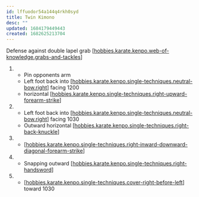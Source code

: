 ```yaml
---
id: lffuodor54a144q4rkh0syd
title: Twin Kimono
desc: ""
updated: 1684179449443
created: 1682625213704
---
```


Defense against double lapel grab
[[hobbies.karate.kenpo.web-of-knowledge.grabs-and-tackles]]

1. - Pin opponents arm
   - Left foot back into [[hobbies.karate.kenpo.single-techniques.neutral-bow.right]] facing 1200
   - horizontal [[hobbies.karate.kenpo.single-techniques.right-upward-forearm-strike]]
2. - Left foot back into [[hobbies.karate.kenpo.single-techniques.neutral-bow.right]] facing 1030
   - Outward horizontal [[hobbies.karate.kenpo.single-techniques.right-back-knuckle]]
3. - [[hobbies.karate.kenpo.single-techniques.right-inward-downward-diagonal-forearm-strike]]
4. - Snapping outward [[hobbies.karate.kenpo.single-techniques.right-handsword]]
5. - [[hobbies.karate.kenpo.single-techniques.cover-right-before-left]] toward 1030



[//begin]: # "Autogenerated link references for markdown compatibility"
[hobbies.karate.kenpo.web-of-knowledge.grabs-and-tackles]: ../web-of-knowledge/hobbies.karate.kenpo.web-of-knowledge.grabs-and-tackles "Grabs and Tackles"
[hobbies.karate.kenpo.single-techniques.neutral-bow.right]: ../single-techniques/hobbies.karate.kenpo.single-techniques.neutral-bow.right "Right Neutral Bow"
[hobbies.karate.kenpo.single-techniques.right-upward-forearm-strike]: ../single-techniques/hobbies.karate.kenpo.single-techniques.right-upward-forearm-strike "Right Upward Forearm Strike"
[hobbies.karate.kenpo.single-techniques.right-back-knuckle]: ../single-techniques/hobbies.karate.kenpo.single-techniques.right-back-knuckle "Right Back Knuckle"
[hobbies.karate.kenpo.single-techniques.right-inward-downward-diagonal-forearm-strike]: ../single-techniques/hobbies.karate.kenpo.single-techniques.right-inward-downward-diagonal-forearm-strike "Right Inward Downward Diagonal Forearm Strike"
[hobbies.karate.kenpo.single-techniques.right-handsword]: ../single-techniques/hobbies.karate.kenpo.single-techniques.right-handsword "Right Handsword"
[hobbies.karate.kenpo.single-techniques.cover-right-before-left]: ../single-techniques/hobbies.karate.kenpo.single-techniques.cover-right-before-left "Cover Right before Left"
[//end]: # "Autogenerated link references"